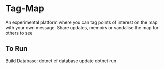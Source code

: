 # Tag-Map

An experimental platform where you can tag points of interest on the map with your own message. Share updates, memoirs or vandalise the map for others to see

## To Run
Build Database:
dotnet ef database update
dotnet run
